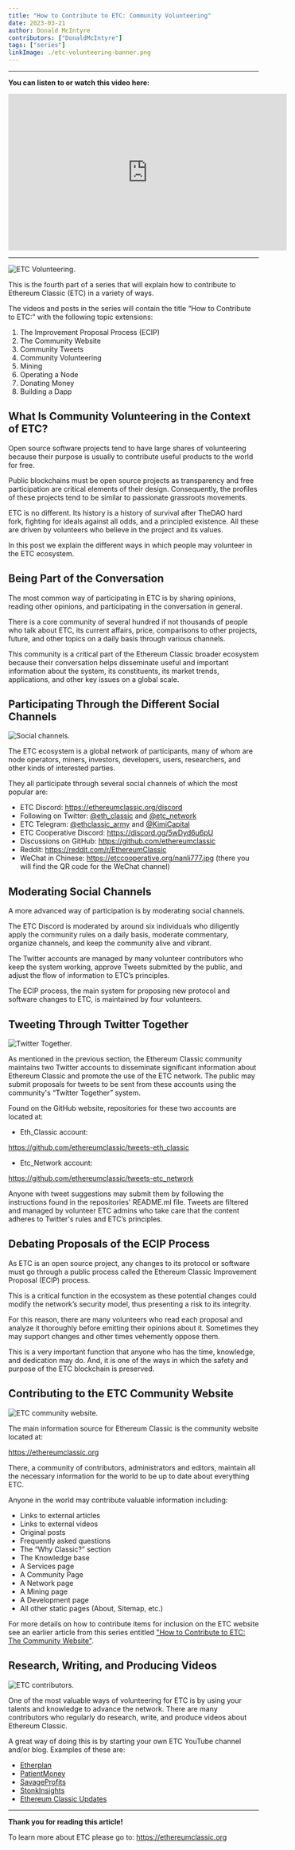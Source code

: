 ```yaml
---
title: "How to Contribute to ETC: Community Volunteering"
date: 2023-03-21
author: Donald McIntyre
contributors: ["DonaldMcIntyre"]
tags: ["series"]
linkImage: ./etc-volunteering-banner.png
---
```


---
**You can listen to or watch this video here:**

<iframe width="560" height="315" src="https://www.youtube.com/embed/1dVSwqU6MOs" title="YouTube video player" frameborder="0" allow="accelerometer; autoplay; clipboard-write; encrypted-media; gyroscope; picture-in-picture; web-share" allowfullscreen></iframe>

---

![ETC Volunteering.](./1.png)

This is the fourth part of a series that will explain how to contribute to Ethereum Classic (ETC) in a variety of ways. 

The videos and posts in the series will contain the title “How to Contribute to ETC:” with the following topic extensions: 

1. The Improvement Proposal Process (ECIP)
2. The Community Website
3. Community Tweets
4. Community Volunteering
5. Mining
6. Operating a Node
7. Donating Money
8. Building a Dapp

## What Is Community Volunteering in the Context of ETC?

Open source software projects tend to have large shares of volunteering because their purpose is usually to contribute useful products to the world for free.

Public blockchains must be open source projects as transparency and free participation are critical elements of their design. Consequently, the profiles of these projects tend to be similar to passionate grassroots movements.

ETC is no different. Its history is a history of survival after TheDAO hard fork, fighting for ideals against all odds, and a principled existence. All these are driven by volunteers who believe in the project and its values.

In this post we explain the different ways in which people may volunteer in the ETC ecosystem.

## Being Part of the Conversation

The most common way of participating in ETC is by sharing opinions, reading other opinions, and participating in the conversation in general.

There is a core community of several hundred if not thousands of people who talk about ETC, its current affairs, price, comparisons to other projects, future, and other topics on a daily basis through various channels.

This community is a critical part of the Ethereum Classic broader ecosystem because their conversation helps disseminate useful and important information about the system, its constituents, its market trends, applications, and other key issues on a global scale.

## Participating Through the Different Social Channels

![Social channels.](./2.png)

The ETC ecosystem is a global network of participants, many of whom are node operators, miners, investors, developers, users, researchers, and other kinds of interested parties.

They all participate through several social channels of which the most popular are:

- ETC Discord: https://ethereumclassic.org/discord
- Following on Twitter: [@eth_classic](https://twitter.com/eth_classic) and [@etc_network](https://twitter.com/etc_network)
- ETC Telegram: [@ethclassic_army](https://t.me/ethclassic_army) and [@KimiCapital](https://t.me/KimiCapital)
- ETC Cooperative Discord: https://discord.gg/5wDyd6u6pU
- Discussions on GitHub: https://github.com/ethereumclassic 
- Reddit: https://reddit.com/r/EthereumClassic
- WeChat in Chinese: https://etccooperative.org/nanli777.jpg (there you will find the QR code for the WeChat channel)

## Moderating Social Channels


A more advanced way of participation is by moderating social channels.

The ETC Discord is moderated by around six individuals who diligently apply the community rules on a daily basis, moderate commentary, organize channels, and keep the community alive and vibrant.

The Twitter accounts are managed by many volunteer contributors who keep the system working, approve Tweets submitted by the public, and adjust the flow of information to ETC’s principles.

The ECIP process, the main system for proposing new protocol and software changes to ETC, is maintained by four volunteers.

## Tweeting Through Twitter Together

![Twitter Together.](./4.png)

As mentioned in the previous section, the Ethereum Classic community maintains two Twitter accounts to disseminate significant information about Ethereum Classic and promote the use of the ETC network. The public may submit proposals for tweets to be sent from these accounts using the community's “Twitter Together” system.

Found on the GitHub website,  repositories for these two accounts are located at:

- Eth_Classic account: 

https://github.com/ethereumclassic/tweets-eth_classic 

- Etc_Network account: 

https://github.com/ethereumclassic/tweets-etc_network

Anyone with tweet suggestions may submit them by following the instructions found in the repositories' README.ml file. Tweets are filtered and managed by volunteer ETC admins who take care that the content adheres to Twitter's rules and ETC’s principles.

## Debating Proposals of the ECIP Process

As ETC is an open source project, any changes to its protocol or software must go through a public process called the Ethereum Classic Improvement Proposal (ECIP) process.

This is a critical function in the ecosystem as these potential changes could modify the network’s security model, thus presenting a risk to its integrity.

For this reason, there are many volunteers who read each proposal and analyze it thoroughly before emitting their opinions about it. Sometimes they may support changes and other times vehemently oppose them.

This is a very important function that anyone who has the time, knowledge, and dedication may do. And, it is one of the ways in which the safety and purpose of the ETC blockchain is preserved. 

## Contributing to the ETC Community Website

![ETC community website.](./5.png)

The main information source for Ethereum Classic is the community website located at:

https://ethereumclassic.org

There, a community of contributors, administrators and editors, maintain all the necessary information for the world to be up to date about everything ETC.

Anyone in the world may contribute valuable information including:

- Links to external articles
- Links to external videos
- Original posts
- Frequently asked questions
- The “Why Classic?” section
- The Knowledge base
- A Services page
- A Community Page
- A Network page
- A Mining page
- A Development page
- All other static pages (About, Sitemap, etc.)

For more details on how to contribute items for inclusion on the ETC website see an earlier article from this series entitled ["How to Contribute to ETC: The Community Website"](https://www.ethereumclassic.org/blog/2023-01-03-how-to-contribute-to-etc-community-website).

## Research, Writing, and Producing Videos

![ETC contributors.](./6.png)

One of the most valuable ways of volunteering for ETC is by using your talents and knowledge to advance the network. There are many contributors who regularly do research, write, and produce videos about Ethereum Classic.

A great way of doing this is by starting your own ETC YouTube channel and/or blog. Examples of these are:

- [Etherplan](https://etherplan.com)
- [PatientMoney](https://www.youtube.com/@PatientMoney)
- [SavageProfits](https://www.youtube.com/@SavageProfits)
- [StonkInsights](https://www.youtube.com/@stonkinsights)
- [Ethereum Classic Updates](https://www.youtube.com/@ETCupdates)

---

**Thank you for reading this article!**

To learn more about ETC please go to: https://ethereumclassic.org

